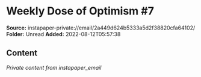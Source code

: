 # Weekly Dose of Optimism #7

**Source:** instapaper-private://email/2a449d624b5333a5d2f38820cfa64102/
**Folder:** Unread
**Added:** 2022-08-12T05:57:38




## Content
*Private content from instapaper_email*
